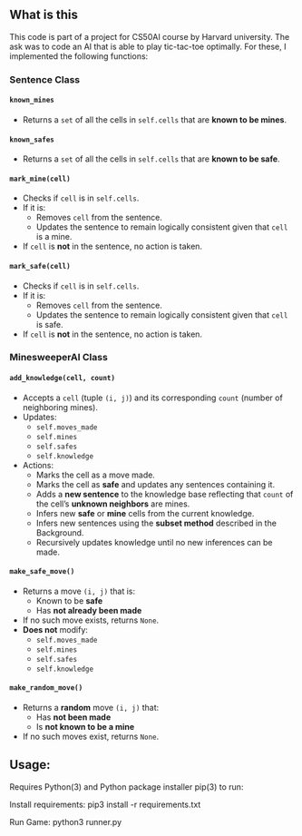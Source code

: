 ## What is this
This code is part of a project for CS50AI course by Harvard university. The ask was to code an AI that is able to play tic-tac-toe optimally. For these, I implemented the following functions:

### Sentence Class

#### `known_mines`
- Returns a `set` of all the cells in `self.cells` that are **known to be mines**.

#### `known_safes`
- Returns a `set` of all the cells in `self.cells` that are **known to be safe**.

#### `mark_mine(cell)`
- Checks if `cell` is in `self.cells`.
- If it is:
  - Removes `cell` from the sentence.
  - Updates the sentence to remain logically consistent given that `cell` is a mine.
- If `cell` is **not** in the sentence, no action is taken.

#### `mark_safe(cell)`
- Checks if `cell` is in `self.cells`.
- If it is:
  - Removes `cell` from the sentence.
  - Updates the sentence to remain logically consistent given that `cell` is safe.
- If `cell` is **not** in the sentence, no action is taken.

### MinesweeperAI Class

#### `add_knowledge(cell, count)`
- Accepts a `cell` (tuple `(i, j)`) and its corresponding `count` (number of neighboring mines).
- Updates:
  - `self.moves_made`
  - `self.mines`
  - `self.safes`
  - `self.knowledge`
- Actions:
  - Marks the cell as a move made.
  - Marks the cell as **safe** and updates any sentences containing it.
  - Adds a **new sentence** to the knowledge base reflecting that `count` of the cell’s **unknown neighbors** are mines.
  - Infers new **safe** or **mine** cells from the current knowledge.
  - Infers new sentences using the **subset method** described in the Background.
  - Recursively updates knowledge until no new inferences can be made.

#### `make_safe_move()`
- Returns a move `(i, j)` that is:
  - Known to be **safe**
  - Has **not already been made**
- If no such move exists, returns `None`.
- **Does not** modify:
  - `self.moves_made`
  - `self.mines`
  - `self.safes`
  - `self.knowledge`

#### `make_random_move()`
- Returns a **random** move `(i, j)` that:
  - Has **not been made**
  - Is **not known to be a mine**
- If no such moves exist, returns `None`.


## Usage:
Requires Python(3) and Python package installer pip(3) to run:

Install requirements: pip3 install -r requirements.txt

Run Game: python3 runner.py

